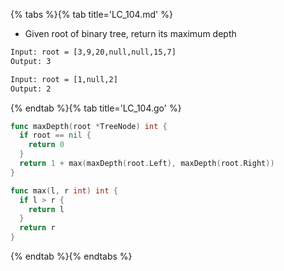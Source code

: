 {% tabs %}{% tab title='LC_104.md' %}

* Given root of binary tree, return its maximum depth

```txt
Input: root = [3,9,20,null,null,15,7]
Output: 3

Input: root = [1,null,2]
Output: 2
```

{% endtab %}{% tab title='LC_104.go' %}

```go
func maxDepth(root *TreeNode) int {
  if root == nil {
    return 0
  }
  return 1 + max(maxDepth(root.Left), maxDepth(root.Right))
}

func max(l, r int) int {
  if l > r {
    return l
  }
  return r
}
```

{% endtab %}{% endtabs %}
